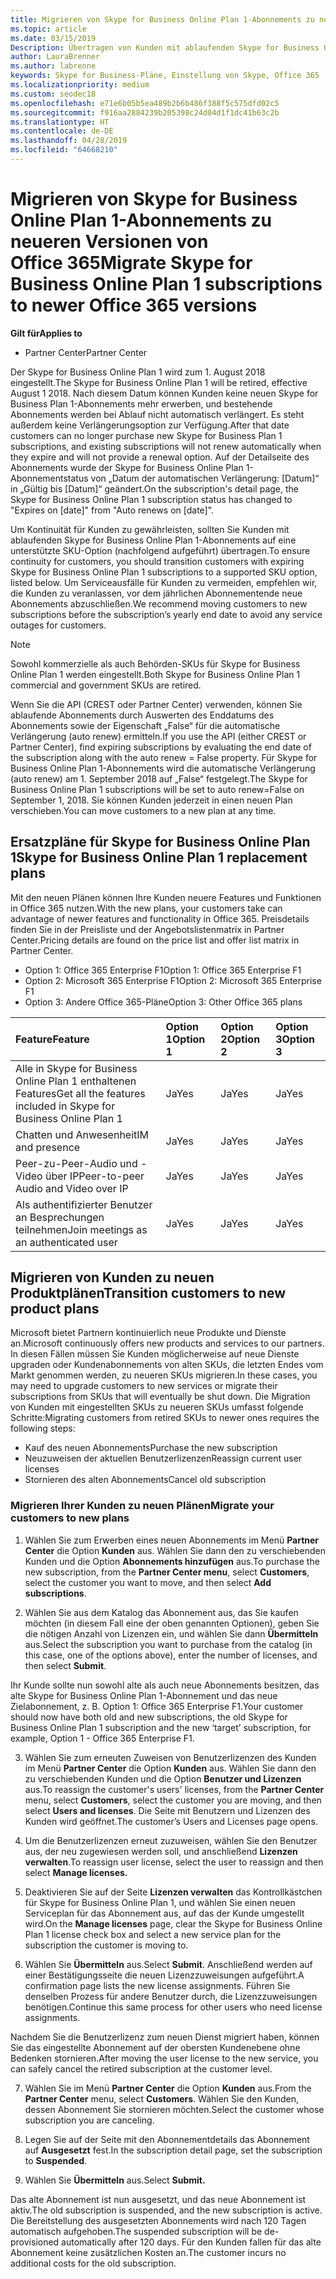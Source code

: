 ```yaml
---
title: Migrieren von Skype for Business Online Plan 1-Abonnements zu neueren Versionen von Office 365 | Partner Center
ms.topic: article
ms.date: 03/15/2019
Description: Übertragen von Kunden mit ablaufenden Skype for Business Online Plan 1-Abonnements auf eine unterstützte SKU-Option. Wir empfehlen, die Kunden zu veranlassen, vor dem jährlichen Abonnementende neue Abonnements abzuschließen.
author: LauraBrenner
ms.author: labrenne
keywords: Skype for Business-Pläne, Einstellung von Skype, Office 365
ms.localizationpriority: medium
ms.custom: seodec18
ms.openlocfilehash: e71e6b05b5ea489b2b6b486f388f5c575dfd02c5
ms.sourcegitcommit: f916aa2884239b205398c24d04d1f1dc41b63c2b
ms.translationtype: HT
ms.contentlocale: de-DE
ms.lasthandoff: 04/28/2019
ms.locfileid: "64668210"
---
```

# <a name="migrate-skype-for-business-online-plan-1-subscriptions-to-newer-office-365-versions"></a><span data-ttu-id="d1b39-105">Migrieren von Skype for Business Online Plan 1-Abonnements zu neueren Versionen von Office 365</span><span class="sxs-lookup"><span data-stu-id="d1b39-105">Migrate Skype for Business Online Plan 1 subscriptions to newer Office 365 versions</span></span>

<span data-ttu-id="d1b39-106">**Gilt für**</span><span class="sxs-lookup"><span data-stu-id="d1b39-106">**Applies to**</span></span>

- <span data-ttu-id="d1b39-107">Partner Center</span><span class="sxs-lookup"><span data-stu-id="d1b39-107">Partner Center</span></span>

<span data-ttu-id="d1b39-108">Der Skype for Business Online Plan 1 wird zum 1. August 2018 eingestellt.</span><span class="sxs-lookup"><span data-stu-id="d1b39-108">The Skype for Business Online Plan 1 will be retired, effective August 1 2018.</span></span> <span data-ttu-id="d1b39-109">Nach diesem Datum können Kunden keine neuen Skype for Business Plan 1-Abonnements mehr erwerben, und bestehende Abonnements werden bei Ablauf nicht automatisch verlängert. Es steht außerdem keine Verlängerungsoption zur Verfügung.</span><span class="sxs-lookup"><span data-stu-id="d1b39-109">After that date customers can no longer purchase new Skype for Business Plan 1 subscriptions, and existing subscriptions will not renew automatically when they expire and will not provide a renewal option.</span></span> <span data-ttu-id="d1b39-110">Auf der Detailseite des Abonnements wurde der Skype for Business Online Plan 1-Abonnementstatus von „Datum der automatischen Verlängerung: [Datum]“ in „Gültig bis [Datum]“ geändert.</span><span class="sxs-lookup"><span data-stu-id="d1b39-110">On the subscription's detail page, the Skype for Business Online Plan 1 subscription status has changed to "Expires on [date]" from "Auto renews on [date]".</span></span>  

<span data-ttu-id="d1b39-111">Um Kontinuität für Kunden zu gewährleisten, sollten Sie Kunden mit ablaufenden Skype for Business Online Plan 1-Abonnements auf eine unterstützte SKU-Option (nachfolgend aufgeführt) übertragen.</span><span class="sxs-lookup"><span data-stu-id="d1b39-111">To ensure continuity for customers, you should transition customers with expiring Skype for Business Online Plan 1 subscriptions to a supported SKU option, listed below.</span></span> <span data-ttu-id="d1b39-112">Um Serviceausfälle für Kunden zu vermeiden, empfehlen wir, die Kunden zu veranlassen, vor dem jährlichen Abonnementende neue Abonnements abzuschließen.</span><span class="sxs-lookup"><span data-stu-id="d1b39-112">We recommend moving customers to new subscriptions before the subscription’s yearly end date to avoid any service outages for customers.</span></span> 

>[!NOTE]
><span data-ttu-id="d1b39-113">Sowohl kommerzielle als auch Behörden-SKUs für Skype for Business Online Plan 1 werden eingestellt.</span><span class="sxs-lookup"><span data-stu-id="d1b39-113">Both Skype for Business Online Plan 1 commercial and government SKUs are retired.</span></span>

<span data-ttu-id="d1b39-114">Wenn Sie die API (CREST oder Partner Center) verwenden, können Sie ablaufende Abonnements durch Auswerten des Enddatums des Abonnements sowie der Eigenschaft „False“ für die automatische Verlängerung (auto renew) ermitteln.</span><span class="sxs-lookup"><span data-stu-id="d1b39-114">If you use the API (either CREST or Partner Center), find expiring subscriptions by evaluating the end date of the subscription along with the auto renew = False property.</span></span> <span data-ttu-id="d1b39-115">Für Skype for Business Online Plan 1-Abonnements wird die automatische Verlängerung (auto renew) am 1. September 2018 auf „False“ festgelegt.</span><span class="sxs-lookup"><span data-stu-id="d1b39-115">The Skype for Business Online Plan 1 subscriptions will be set to auto renew=False on September 1, 2018.</span></span> <span data-ttu-id="d1b39-116">Sie können Kunden jederzeit in einen neuen Plan verschieben.</span><span class="sxs-lookup"><span data-stu-id="d1b39-116">You can move customers to a new plan at any time.</span></span> 

## <a name="skype-for-business-online-plan-1-replacement-plans"></a><span data-ttu-id="d1b39-117">Ersatzpläne für Skype for Business Online Plan 1</span><span class="sxs-lookup"><span data-stu-id="d1b39-117">Skype for Business Online Plan 1 replacement plans</span></span>

<span data-ttu-id="d1b39-118">Mit den neuen Plänen können Ihre Kunden neuere Features und Funktionen in Office 365 nutzen.</span><span class="sxs-lookup"><span data-stu-id="d1b39-118">With the new plans, your customers take can advantage of newer features and functionality in Office 365.</span></span> <span data-ttu-id="d1b39-119">Preisdetails finden Sie in der Preisliste und der Angebotslistenmatrix in Partner Center.</span><span class="sxs-lookup"><span data-stu-id="d1b39-119">Pricing details are found on the price list and offer list matrix in Partner Center.</span></span> 

- <span data-ttu-id="d1b39-120">Option 1: Office 365 Enterprise F1</span><span class="sxs-lookup"><span data-stu-id="d1b39-120">Option 1: Office 365 Enterprise F1</span></span>
- <span data-ttu-id="d1b39-121">Option 2: Microsoft 365 Enterprise F1</span><span class="sxs-lookup"><span data-stu-id="d1b39-121">Option 2: Microsoft 365 Enterprise F1</span></span>
- <span data-ttu-id="d1b39-122">Option 3: Andere Office 365-Pläne</span><span class="sxs-lookup"><span data-stu-id="d1b39-122">Option 3: Other Office 365 plans</span></span>

|<span data-ttu-id="d1b39-123">**Feature**</span><span class="sxs-lookup"><span data-stu-id="d1b39-123">**Feature**</span></span>    |<span data-ttu-id="d1b39-124">**Option 1**</span><span class="sxs-lookup"><span data-stu-id="d1b39-124">**Option 1**</span></span>   |<span data-ttu-id="d1b39-125">**Option 2**</span><span class="sxs-lookup"><span data-stu-id="d1b39-125">**Option 2**</span></span>   |<span data-ttu-id="d1b39-126">**Option 3**</span><span class="sxs-lookup"><span data-stu-id="d1b39-126">**Option 3**</span></span>   |
|:-----------------|:-----------------|:-------------|:------------|
|<span data-ttu-id="d1b39-127">Alle in Skype for Business Online Plan 1 enthaltenen Features</span><span class="sxs-lookup"><span data-stu-id="d1b39-127">Get all the features included in Skype for Business Online Plan 1</span></span>|<span data-ttu-id="d1b39-128">Ja</span><span class="sxs-lookup"><span data-stu-id="d1b39-128">Yes</span></span>   |<span data-ttu-id="d1b39-129">Ja</span><span class="sxs-lookup"><span data-stu-id="d1b39-129">Yes</span></span>   |<span data-ttu-id="d1b39-130">Ja</span><span class="sxs-lookup"><span data-stu-id="d1b39-130">Yes</span></span>   |
|<span data-ttu-id="d1b39-131">Chatten und Anwesenheit</span><span class="sxs-lookup"><span data-stu-id="d1b39-131">IM and presence</span></span> |<span data-ttu-id="d1b39-132">Ja</span><span class="sxs-lookup"><span data-stu-id="d1b39-132">Yes</span></span>   |<span data-ttu-id="d1b39-133">Ja</span><span class="sxs-lookup"><span data-stu-id="d1b39-133">Yes</span></span>   |<span data-ttu-id="d1b39-134">Ja</span><span class="sxs-lookup"><span data-stu-id="d1b39-134">Yes</span></span>   |
|<span data-ttu-id="d1b39-135">Peer-zu-Peer-Audio und -Video über IP</span><span class="sxs-lookup"><span data-stu-id="d1b39-135">Peer-to-peer Audio and Video over IP</span></span>|<span data-ttu-id="d1b39-136">Ja</span><span class="sxs-lookup"><span data-stu-id="d1b39-136">Yes</span></span>   |<span data-ttu-id="d1b39-137">Ja</span><span class="sxs-lookup"><span data-stu-id="d1b39-137">Yes</span></span>   |<span data-ttu-id="d1b39-138">Ja</span><span class="sxs-lookup"><span data-stu-id="d1b39-138">Yes</span></span>   
|<span data-ttu-id="d1b39-139">Als authentifizierter Benutzer an Besprechungen teilnehmen</span><span class="sxs-lookup"><span data-stu-id="d1b39-139">Join meetings as an authenticated user</span></span>| <span data-ttu-id="d1b39-140">Ja</span><span class="sxs-lookup"><span data-stu-id="d1b39-140">Yes</span></span>   |<span data-ttu-id="d1b39-141">Ja</span><span class="sxs-lookup"><span data-stu-id="d1b39-141">Yes</span></span>   |<span data-ttu-id="d1b39-142">Ja</span><span class="sxs-lookup"><span data-stu-id="d1b39-142">Yes</span></span>   |

## <a name="transition-customers-to-new-product-plans"></a><span data-ttu-id="d1b39-143">Migrieren von Kunden zu neuen Produktplänen</span><span class="sxs-lookup"><span data-stu-id="d1b39-143">Transition customers to new product plans</span></span>

<span data-ttu-id="d1b39-144">Microsoft bietet Partnern kontinuierlich neue Produkte und Dienste an.</span><span class="sxs-lookup"><span data-stu-id="d1b39-144">Microsoft continuously offers new products and services to our partners.</span></span> <span data-ttu-id="d1b39-145">In diesen Fällen müssen Sie Kunden möglicherweise auf neue Dienste upgraden oder Kundenabonnements von alten SKUs, die letzten Endes vom Markt genommen werden, zu neueren SKUs migrieren.</span><span class="sxs-lookup"><span data-stu-id="d1b39-145">In these cases, you may need to upgrade customers to new services or migrate their subscriptions from SKUs that will eventually be shut down.</span></span> <span data-ttu-id="d1b39-146">Die Migration von Kunden mit eingestellten SKUs zu neueren SKUs umfasst folgende Schritte:</span><span class="sxs-lookup"><span data-stu-id="d1b39-146">Migrating customers from retired SKUs to newer ones requires the following steps:</span></span>

- <span data-ttu-id="d1b39-147">Kauf des neuen Abonnements</span><span class="sxs-lookup"><span data-stu-id="d1b39-147">Purchase the new subscription</span></span>
- <span data-ttu-id="d1b39-148">Neuzuweisen der aktuellen Benutzerlizenzen</span><span class="sxs-lookup"><span data-stu-id="d1b39-148">Reassign current user licenses</span></span>
- <span data-ttu-id="d1b39-149">Stornieren des alten Abonnements</span><span class="sxs-lookup"><span data-stu-id="d1b39-149">Cancel old subscription</span></span>

### <a name="migrate-your-customers-to-new-plans"></a><span data-ttu-id="d1b39-150">Migrieren Ihrer Kunden zu neuen Plänen</span><span class="sxs-lookup"><span data-stu-id="d1b39-150">Migrate your customers to new plans</span></span>

1. <span data-ttu-id="d1b39-151">Wählen Sie zum Erwerben eines neuen Abonnements im Menü **Partner Center** die Option **Kunden** aus. Wählen Sie dann den zu verschiebenden Kunden und die Option **Abonnements hinzufügen** aus.</span><span class="sxs-lookup"><span data-stu-id="d1b39-151">To purchase the new subscription, from the **Partner Center menu**, select **Customers**, select the customer you want to move, and then select **Add subscriptions**.</span></span>

2. <span data-ttu-id="d1b39-152">Wählen Sie aus dem Katalog das Abonnement aus, das Sie kaufen möchten (in diesem Fall eine der oben genannten Optionen), geben Sie die nötigen Anzahl von Lizenzen ein, und wählen Sie dann **Übermitteln** aus.</span><span class="sxs-lookup"><span data-stu-id="d1b39-152">Select the subscription you want to purchase from the catalog (in this case, one of the options above), enter the number of licenses, and then select **Submit**.</span></span> 

<span data-ttu-id="d1b39-153">Ihr Kunde sollte nun sowohl alte als auch neue Abonnements besitzen, das alte Skype for Business Online Plan 1-Abonnement und das neue Zielabonnement, z. B. Option 1: Office 365 Enterprise F1.</span><span class="sxs-lookup"><span data-stu-id="d1b39-153">Your customer should now have both old and new subscriptions, the old Skype for Business Online Plan 1  subscription and the new ‘target’ subscription, for example, Option 1 - Office 365 Enterprise F1.</span></span>

3. <span data-ttu-id="d1b39-154">Wählen Sie zum erneuten Zuweisen von Benutzerlizenzen des Kunden im Menü **Partner Center** die Option **Kunden** aus. Wählen Sie dann den zu verschiebenden Kunden und die Option **Benutzer und Lizenzen** aus.</span><span class="sxs-lookup"><span data-stu-id="d1b39-154">To reassign the customer's users' licenses, from the **Partner Center** menu, select **Customers**, select the customer you are moving, and then select **Users and licenses**.</span></span> <span data-ttu-id="d1b39-155">Die Seite mit Benutzern und Lizenzen des Kunden wird geöffnet.</span><span class="sxs-lookup"><span data-stu-id="d1b39-155">The customer’s Users and Licenses page opens.</span></span>

4. <span data-ttu-id="d1b39-156">Um die Benutzerlizenzen erneut zuzuweisen, wählen Sie den Benutzer aus, der neu zugewiesen werden soll, und anschließend **Lizenzen verwalten**.</span><span class="sxs-lookup"><span data-stu-id="d1b39-156">To reassign user license, select the user to reassign and then select **Manage licenses.**</span></span>

5. <span data-ttu-id="d1b39-157">Deaktivieren Sie auf der Seite **Lizenzen verwalten** das Kontrollkästchen für Skype for Business Online Plan 1, und wählen Sie einen neuen Serviceplan für das Abonnement aus, auf das der Kunde umgestellt wird.</span><span class="sxs-lookup"><span data-stu-id="d1b39-157">On the **Manage licenses** page, clear the Skype for Business Online Plan 1 license check box and select a new service plan for the subscription the customer is moving to.</span></span>

6. <span data-ttu-id="d1b39-158">Wählen Sie **Übermitteln** aus.</span><span class="sxs-lookup"><span data-stu-id="d1b39-158">Select **Submit**.</span></span> <span data-ttu-id="d1b39-159">Anschließend werden auf einer Bestätigungsseite die neuen Lizenzzuweisungen aufgeführt.</span><span class="sxs-lookup"><span data-stu-id="d1b39-159">A confirmation page lists the new license assignments.</span></span> <span data-ttu-id="d1b39-160">Führen Sie denselben Prozess für andere Benutzer durch, die Lizenzzuweisungen benötigen.</span><span class="sxs-lookup"><span data-stu-id="d1b39-160">Continue this same process for other users who need license assignments.</span></span>

<span data-ttu-id="d1b39-161">Nachdem Sie die Benutzerlizenz zum neuen Dienst migriert haben, können Sie das eingestellte Abonnement auf der obersten Kundenebene ohne Bedenken stornieren.</span><span class="sxs-lookup"><span data-stu-id="d1b39-161">After moving the user license to the new service, you can safely cancel the retired subscription at the customer level.</span></span>

7. <span data-ttu-id="d1b39-162">Wählen Sie im Menü **Partner Center** die Option **Kunden** aus.</span><span class="sxs-lookup"><span data-stu-id="d1b39-162">From the **Partner Center** menu, select **Customers**.</span></span> <span data-ttu-id="d1b39-163">Wählen Sie den Kunden, dessen Abonnement Sie stornieren möchten.</span><span class="sxs-lookup"><span data-stu-id="d1b39-163">Select the customer whose subscription you are canceling.</span></span>

8. <span data-ttu-id="d1b39-164">Legen Sie auf der Seite mit den Abonnementdetails das Abonnement auf **Ausgesetzt** fest.</span><span class="sxs-lookup"><span data-stu-id="d1b39-164">In the subscription detail page, set the subscription to **Suspended**.</span></span>

9. <span data-ttu-id="d1b39-165">Wählen Sie **Übermitteln** aus.</span><span class="sxs-lookup"><span data-stu-id="d1b39-165">Select **Submit.**</span></span>

<span data-ttu-id="d1b39-166">Das alte Abonnement ist nun ausgesetzt, und das neue Abonnement ist aktiv.</span><span class="sxs-lookup"><span data-stu-id="d1b39-166">The old subscription is suspended, and the new subscription is active.</span></span> <span data-ttu-id="d1b39-167">Die Bereitstellung des ausgesetzten Abonnements wird nach 120 Tagen automatisch aufgehoben.</span><span class="sxs-lookup"><span data-stu-id="d1b39-167">The suspended subscription will be de-provisioned automatically after 120 days.</span></span> <span data-ttu-id="d1b39-168">Für den Kunden fallen für das alte Abonnement keine zusätzlichen Kosten an.</span><span class="sxs-lookup"><span data-stu-id="d1b39-168">The customer incurs no additional costs for the old subscription.</span></span>

